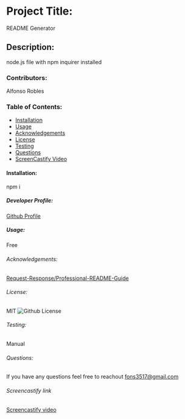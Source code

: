 
# Project Title:
README Generator


## Description:
node.js file with npm inquirer installed

### Contributors:
Alfonso Robles

### Table of Contents:
* [Installation](#installation)
* [Usage](#usage)
* [Acknowledgements](#credits)
* [License](#license)
* [Testing](#testing)
* [Questions](#questions)
* [ScreenCastify Video](#screenCastify)

#### Installation:
npm i

##### Developer Profile:
[Github Profile](https://github.com/fons3517)

##### Usage:
Free

###### Acknowledgements:
[Request-Response/Professional-README-Guide](https://coding-boot-camp.github.io/full-stack/github/professional-readme-guide)


###### License:
MIT
![Github License](https://img.shields.io/badge/license-MIT-blue.svg)


###### Testing:
Manual


###### Questions: 
If you have any questions feel free to reachout
fons3517@gmail.com

###### Screencastify link
[Screencastify video](https://watch.screencastify.com/v/77Rh8qs7dEOr3riFVBp3)

 